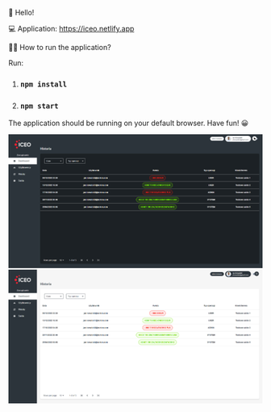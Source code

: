👋 Hello!

💻 Application: https://iceo.netlify.app

👨‍💻 How to run the application?

Run:

1. ### `npm install`
2. ### `npm start`

The application should be running on your default browser. Have fun! 😀

![Screenshot](./src/assets/imgs/demo.png) ![Screenshot](./src/assets/imgs/demo2.png)
